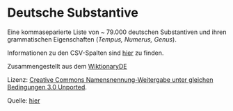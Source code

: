 # Deutsche Substantive
Eine kommaseparierte Liste von ~ 79.000 deutschen Substantiven und ihren grammatischen Eigenschaften (*Tempus, Numerus, Genus*).

Informationen zu den CSV-Spalten sind [hier](https://de.wiktionary.org/wiki/Hilfe:Flexionstabellen) zu finden.

Zusammengestellt aus dem [WiktionaryDE](https://de.wiktionary.org)

Lizenz: [Creative Commons Namensnennung-Weitergabe unter gleichen Bedingungen 3.0 Unported](https://creativecommons.org/licenses/by-sa/3.0/deed.de).

Quelle: [hier](https://github.com/gambolputty/german-nouns)
